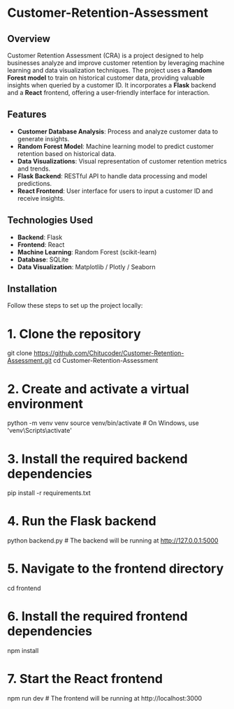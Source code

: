 # Customer-Retention-Assessment

## Overview

Customer Retention Assessment (CRA) is a project designed to help businesses analyze and improve customer retention by leveraging machine learning and data visualization techniques. The project uses a **Random Forest model** to train on historical customer data, providing valuable insights when queried by a customer ID. It incorporates a **Flask** backend and a **React** frontend, offering a user-friendly interface for interaction.

## Features

- **Customer Database Analysis**: Process and analyze customer data to generate insights.
- **Random Forest Model**: Machine learning model to predict customer retention based on historical data.
- **Data Visualizations**: Visual representation of customer retention metrics and trends.
- **Flask Backend**: RESTful API to handle data processing and model predictions.
- **React Frontend**: User interface for users to input a customer ID and receive insights.

## Technologies Used

- **Backend**: Flask
- **Frontend**: React
- **Machine Learning**: Random Forest (scikit-learn)
- **Database**: SQLite 
- **Data Visualization**: Matplotlib / Plotly / Seaborn

## Installation

Follow these steps to set up the project locally:

# 1. Clone the repository
git clone https://github.com/Chitucoder/Customer-Retention-Assessment.git
cd Customer-Retention-Assessment

# 2. Create and activate a virtual environment
python -m venv venv
source venv/bin/activate  # On Windows, use 'venv\Scripts\activate'

# 3. Install the required backend dependencies
pip install -r requirements.txt

# 4. Run the Flask backend
python backend.py  # The backend will be running at http://127.0.0.1:5000

# 5. Navigate to the frontend directory
cd frontend

# 6. Install the required frontend dependencies
npm install

# 7. Start the React frontend
npm run dev  # The frontend will be running at http://localhost:3000
